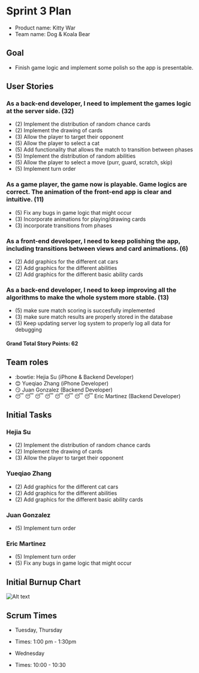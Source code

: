 # Sprint 3 Plan

* Product name: Kitty War
* Team name: Dog & Koala Bear

## Goal

* Finish game logic and implement some polish so the app is presentable.

## User Stories

### As a back-end developer, I need to implement the games logic at the server side. (32)

* (2) Implement the distribution of random chance cards
* (2) Implement the drawing of cards
* (3) Allow the player to target their opponent
* (5) Allow the player to select a cat
* (5) Add functionality that allows the match to transition between phases
* (5) Implement the distribution of random abilities
* (5) Allow the player to select a move (purr, guard, scratch, skip)
* (5) Implement turn order

### As a game player, the game now is playable. Game logics are correct. The animation of the front-end app is clear and intuitive. (11)

* (5) Fix any bugs in game logic that might occur
* (3) Incorporate animations for playing/drawing cards
* (3) incorporate transitions from phases

### As a front-end developer, I need to keep polishing the app, including transitions between views and card animations. (6)

* (2) Add graphics for the different cat cars
* (2) Add graphics for the different abilities
* (2) Add graphics for the different basic ability cards

### As a back-end developer, I need to keep improving all the algorithms to make the whole system more stable. (13)

* (5) make sure match scoring is succesfully implemented
* (3) make sure match results are properly stored in the database
* (5) Keep updating server log system to properly log all data for debugging

#### Grand Total Story Points: 62

## Team roles

* :bowtie: Hejia Su (iPhone & Backend Developer)
* :blush: Yueqiao Zhang (iPhone Developer)
* :smirk: Juan Gonzalez (Backend Developer)
* :sleeping: :sleeping: :sleeping: :sleeping: :sleeping: :sleeping: :sleeping: :sleeping: Eric Martinez (Backend Developer)

## Initial Tasks

### Hejia Su

* (2) Implement the distribution of random chance cards
* (2) Implement the drawing of cards
* (3) Allow the player to target their opponent

### Yueqiao Zhang

* (2) Add graphics for the different cat cars
* (2) Add graphics for the different abilities
* (2) Add graphics for the different basic ability cards

### Juan Gonzalez

* (5) Implement turn order

### Eric Martinez

* (5) Implement turn order
* (5) Fix any bugs in game logic that might occur

## Initial Burnup Chart
![Alt text](https://docs.google.com/spreadsheets/d/1zdQpa2Lb-FZtUVtVQKzLAhyy_Os1hn1WExDAiXa77uY/pubchart?oid=344030991&format=image "Burnup Chart")


## Scrum Times

* Tuesday, Thursday
* Times: 1:00 pm - 1:30pm

* Wednesday
* Times: 10:00 - 10:30
